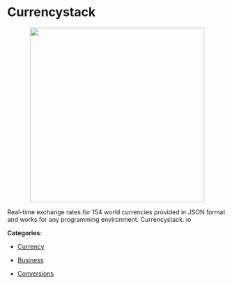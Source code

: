 # Currencystack
<p align="center">
    <img width="400" src="https://raw.githubusercontent.com/apis-list/apis-list/apis/currencystack/logo_256x256.png" />
</p>

Real-time exchange rates for 154 world currencies provided in JSON format and works for any programming environment. Currencystack. io



**Categories**:

- [Currency](https://github.com/apis-list/apis-list#currency)

- [Business](https://github.com/apis-list/apis-list#business)

- [Conversions](https://github.com/apis-list/apis-list#conversions)



